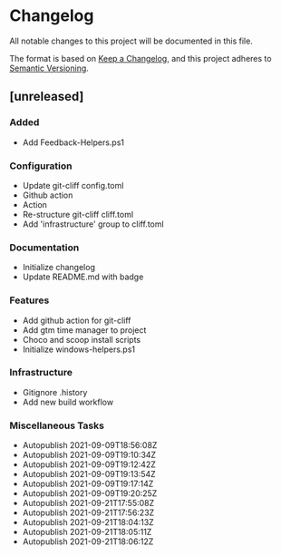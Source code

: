 # Changelog
All notable changes to this project will be documented in this file.

The format is based on [Keep a Changelog](https://keepachangelog.com/en/1.0.0/),
and this project adheres to [Semantic Versioning](https://semver.org/spec/v2.0.0.html).

## [unreleased]

### Added

- Add Feedback-Helpers.ps1

### Configuration

- Update git-cliff config.toml
- Github action
- Action
- Re-structure git-cliff cliff.toml
- Add 'infrastructure' group to cliff.toml

### Documentation

- Initialize changelog
- Update README.md with badge

### Features

- Add github action for git-cliff
- Add gtm time manager to project
- Choco and scoop install scripts
- Initialize windows-helpers.ps1

### Infrastructure

- Gitignore .history
- Add new build workflow

### Miscellaneous Tasks

- Autopublish 2021-09-09T18:56:08Z
- Autopublish 2021-09-09T19:10:34Z
- Autopublish 2021-09-09T19:12:42Z
- Autopublish 2021-09-09T19:13:54Z
- Autopublish 2021-09-09T19:17:14Z
- Autopublish 2021-09-09T19:20:25Z
- Autopublish 2021-09-21T17:55:08Z
- Autopublish 2021-09-21T17:56:23Z
- Autopublish 2021-09-21T18:04:13Z
- Autopublish 2021-09-21T18:05:11Z
- Autopublish 2021-09-21T18:06:12Z

<!-- generated by git-cliff -->

